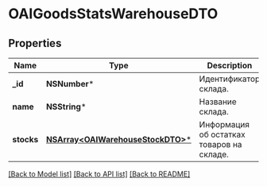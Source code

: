 # OAIGoodsStatsWarehouseDTO

## Properties
Name | Type | Description | Notes
------------ | ------------- | ------------- | -------------
**_id** | **NSNumber*** | Идентификатор склада. | [optional] 
**name** | **NSString*** | Название склада. | [optional] 
**stocks** | [**NSArray&lt;OAIWarehouseStockDTO&gt;***](OAIWarehouseStockDTO.md) | Информация об остатках товаров на складе. | 

[[Back to Model list]](../README.md#documentation-for-models) [[Back to API list]](../README.md#documentation-for-api-endpoints) [[Back to README]](../README.md)


